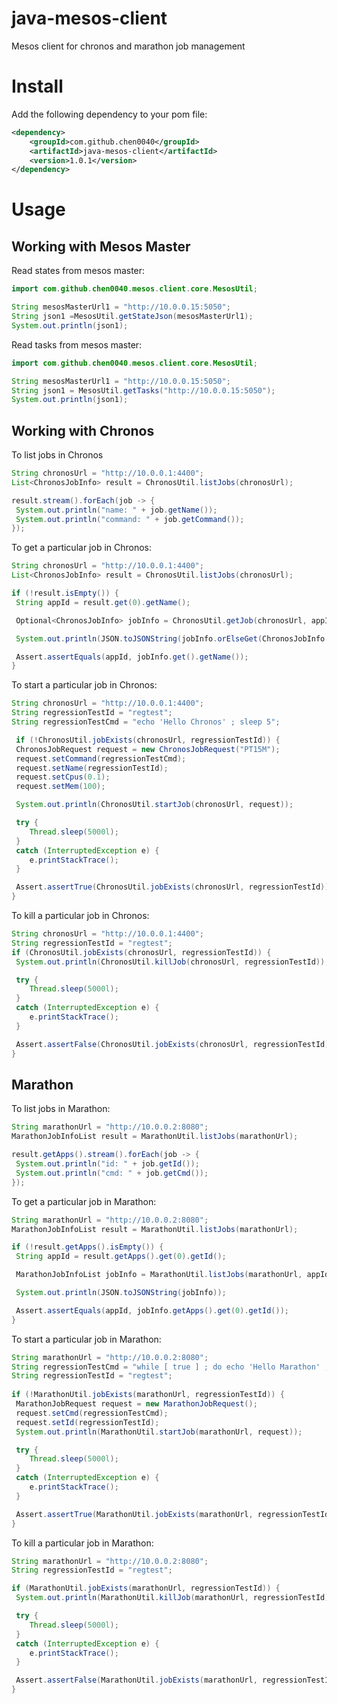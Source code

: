 # java-mesos-client

Mesos client for chronos and marathon job management

# Install

Add the following dependency to your pom file:

```xml
<dependency>
    <groupId>com.github.chen0040</groupId>
    <artifactId>java-mesos-client</artifactId>
    <version>1.0.1</version>
</dependency>
```
 
# Usage

## Working with Mesos Master

Read states from mesos master:

```java
import com.github.chen0040.mesos.client.core.MesosUtil;

String mesosMasterUrl1 = "http://10.0.0.15:5050";
String json1 =MesosUtil.getStateJson(mesosMasterUrl1);
System.out.println(json1);
```

Read tasks from mesos master:

```java
import com.github.chen0040.mesos.client.core.MesosUtil;

String mesosMasterUrl1 = "http://10.0.0.15:5050";
String json1 = MesosUtil.getTasks("http://10.0.0.15:5050");
System.out.println(json1);
```

## Working with Chronos

To list jobs in Chronos

```java
String chronosUrl = "http://10.0.0.1:4400";
List<ChronosJobInfo> result = ChronosUtil.listJobs(chronosUrl);

result.stream().forEach(job -> {
 System.out.println("name: " + job.getName());
 System.out.println("command: " + job.getCommand());
});
```

To get a particular job in Chronos:

```java
String chronosUrl = "http://10.0.0.1:4400";
List<ChronosJobInfo> result = ChronosUtil.listJobs(chronosUrl);

if (!result.isEmpty()) {
 String appId = result.get(0).getName();

 Optional<ChronosJobInfo> jobInfo = ChronosUtil.getJob(chronosUrl, appId);

 System.out.println(JSON.toJSONString(jobInfo.orElseGet(ChronosJobInfo::new)));

 Assert.assertEquals(appId, jobInfo.get().getName());
}
```

To start a particular job in Chronos:

```java
String chronosUrl = "http://10.0.0.1:4400";
String regressionTestId = "regtest";
String regressionTestCmd = "echo 'Hello Chronos' ; sleep 5";

 if (!ChronosUtil.jobExists(chronosUrl, regressionTestId)) {
 ChronosJobRequest request = new ChronosJobRequest("PT15M");
 request.setCommand(regressionTestCmd);
 request.setName(regressionTestId);
 request.setCpus(0.1);
 request.setMem(100);

 System.out.println(ChronosUtil.startJob(chronosUrl, request));

 try {
    Thread.sleep(5000l);
 }
 catch (InterruptedException e) {
    e.printStackTrace();
 }

 Assert.assertTrue(ChronosUtil.jobExists(chronosUrl, regressionTestId));
}
```

To kill a particular job in Chronos:

```java
String chronosUrl = "http://10.0.0.1:4400";
String regressionTestId = "regtest";
if (ChronosUtil.jobExists(chronosUrl, regressionTestId)) {
 System.out.println(ChronosUtil.killJob(chronosUrl, regressionTestId));

 try {
    Thread.sleep(5000l);
 }
 catch (InterruptedException e) {
    e.printStackTrace();
 }

 Assert.assertFalse(ChronosUtil.jobExists(chronosUrl, regressionTestId));
}
```

## Marathon

To list jobs in Marathon:

```java
String marathonUrl = "http://10.0.0.2:8080";
MarathonJobInfoList result = MarathonUtil.listJobs(marathonUrl);

result.getApps().stream().forEach(job -> {
 System.out.println("id: " + job.getId());
 System.out.println("cmd: " + job.getCmd());
});
```

To get a particular job in Marathon:

```java
String marathonUrl = "http://10.0.0.2:8080";
MarathonJobInfoList result = MarathonUtil.listJobs(marathonUrl);

if (!result.getApps().isEmpty()) {
 String appId = result.getApps().get(0).getId();

 MarathonJobInfoList jobInfo = MarathonUtil.listJobs(marathonUrl, appId);

 System.out.println(JSON.toJSONString(jobInfo));

 Assert.assertEquals(appId, jobInfo.getApps().get(0).getId());
}
```

To start a particular job in Marathon:

```java
String marathonUrl = "http://10.0.0.2:8080";
String regressionTestCmd = "while [ true ] ; do echo 'Hello Marathon' ; sleep 5 ; done";
String regressionTestId = "regtest";
   
if (!MarathonUtil.jobExists(marathonUrl, regressionTestId)) {
 MarathonJobRequest request = new MarathonJobRequest();
 request.setCmd(regressionTestCmd);
 request.setId(regressionTestId);
 System.out.println(MarathonUtil.startJob(marathonUrl, request));

 try {
    Thread.sleep(5000l);
 }
 catch (InterruptedException e) {
    e.printStackTrace();
 }

 Assert.assertTrue(MarathonUtil.jobExists(marathonUrl, regressionTestId));
}
```

To kill a particular job in Marathon:

```java
String marathonUrl = "http://10.0.0.2:8080";
String regressionTestId = "regtest";

if (MarathonUtil.jobExists(marathonUrl, regressionTestId)) {
 System.out.println(MarathonUtil.killJob(marathonUrl, regressionTestId));

 try {
    Thread.sleep(5000l);
 }
 catch (InterruptedException e) {
    e.printStackTrace();
 }

 Assert.assertFalse(MarathonUtil.jobExists(marathonUrl, regressionTestId));
}
```
